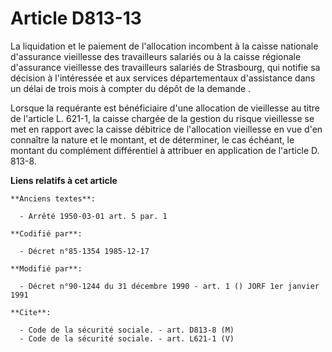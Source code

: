# Article D813-13

La liquidation et le paiement de l'allocation incombent à la caisse nationale d'assurance vieillesse des travailleurs
salariés ou à la caisse régionale d'assurance vieillesse des travailleurs salariés de Strasbourg, qui notifie sa décision à
l'intéressée et aux services départementaux d'assistance dans un délai de trois mois à compter du dépôt de la demande   . 

Lorsque la requérante est bénéficiaire d'une allocation de vieillesse au titre de l'article L. 621-1, la caisse chargée de la
gestion du risque vieillesse se met en rapport avec la caisse débitrice de l'allocation vieillesse en vue d'en connaître la
nature et le montant, et de déterminer, le cas échéant, le montant du complément différentiel à attribuer en application de
l'article D. 813-8.

**Liens relatifs à cet article**

	**Anciens textes**:

	  - Arrêté 1950-03-01 art. 5 par. 1

	**Codifié par**:

	  - Décret n°85-1354 1985-12-17

	**Modifié par**:

	  - Décret n°90-1244 du 31 décembre 1990 - art. 1 () JORF 1er janvier 1991

	**Cite**:

	  - Code de la sécurité sociale. - art. D813-8 (M)
	  - Code de la sécurité sociale. - art. L621-1 (V)

